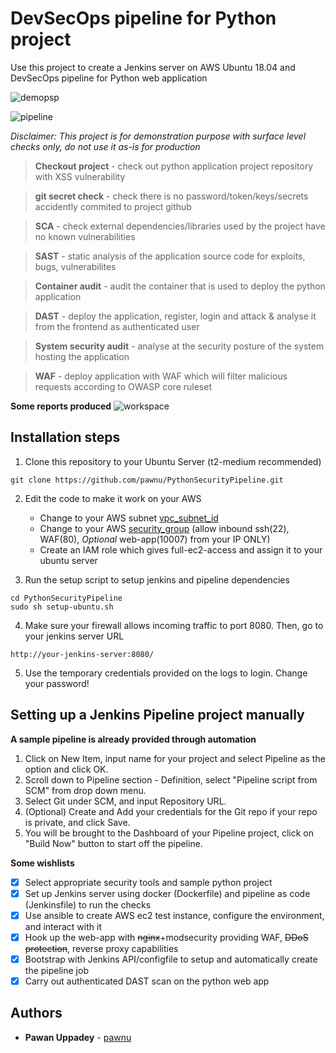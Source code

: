 # DevSecOps pipeline for Python project

Use this project to create a Jenkins server on AWS Ubuntu 18.04 and DevSecOps pipeline for Python web application

![demopsp](https://user-images.githubusercontent.com/11514346/71560985-41600a80-2a68-11ea-8b20-6f191bcb7ea3.gif)

![pipeline](https://user-images.githubusercontent.com/11514346/71473164-e57a5500-27cd-11ea-97cb-3c25f0266407.JPG)

*Disclaimer: This project is for demonstration purpose with surface level checks only, do not use it as-is for production*

> **Checkout project** - check out python application project repository with XSS vulnerability

> **git secret check** - check there is no password/token/keys/secrets accidently commited to project github

> **SCA** - check external dependencies/libraries used by the project have no known vulnerabilities

> **SAST** - static analysis of the application source code for exploits, bugs, vulnerabilites

> **Container audit** - audit the container that is used to deploy the python application

> **DAST** - deploy the application, register, login and attack & analyse it from the frontend as authenticated user

> **System security audit** - analyse at the security posture of the system hosting the application

> **WAF** - deploy application with WAF which will filter malicious requests according to OWASP core ruleset

**Some reports produced**
![workspace](https://user-images.githubusercontent.com/11514346/71560987-46bd5500-2a68-11ea-8f1f-63c7cf65f631.JPG)

## Installation steps

1. Clone this repository to your Ubuntu Server (t2-medium recommended)
```
git clone https://github.com/pawnu/PythonSecurityPipeline.git
```

2. Edit the code to make it work on your AWS
   - Change to your AWS subnet [vpc_subnet_id](jenkins_home/createAwsEc2.yml#L30) 
   - Change to your AWS [security_group](jenkins_home/createAwsEc2.yml#L10) (allow inbound ssh(22), WAF(80), *Optional* web-app(10007) from your IP ONLY)
   - Create an IAM role which gives full-ec2-access and assign it to your ubuntu server

3. Run the setup script to setup jenkins and pipeline dependencies
```
cd PythonSecurityPipeline
sudo sh setup-ubuntu.sh
```

4. Make sure your firewall allows incoming traffic to port 8080. Then, go to your jenkins server URL 
```
http://your-jenkins-server:8080/
```
5. Use the temporary credentials provided on the logs to login. Change your password!

## Setting up a Jenkins Pipeline project manually
 
**A sample pipeline is already provided through automation**

1. Click on New Item, input name for your project and select Pipeline as the option and click OK.
2. Scroll down to Pipeline section - Definition, select "Pipeline script from SCM" from drop down menu.
3. Select Git under SCM, and input Repository URL.
4. (Optional) Create and Add your credentials for the Git repo if your repo is private, and click Save.
5. You will be brought to the Dashboard of your Pipeline project, click on "Build Now" button to start off the pipeline.


**Some wishlists**
- [x] Select appropriate security tools and sample python project
- [x] Set up Jenkins server using docker (Dockerfile) and pipeline as code (Jenkinsfile) to run the checks
- [x] Use ansible to create AWS ec2 test instance, configure the environment, and interact with it
- [x] Hook up the web-app with ~~nginx~~+modsecurity providing WAF, ~~DDoS protection~~, reverse proxy capabilities
- [x] Bootstrap with Jenkins API/configfile to setup and automatically create the pipeline job
- [x] Carry out authenticated DAST scan on the python web app

## Authors

* **Pawan Uppadey** - [pawnu](https://github.com/pawnu)

